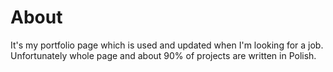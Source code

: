 # About
It's my portfolio page which is used and updated when I'm looking for a job. Unfortunately whole page and about 90% of projects are written in Polish.
